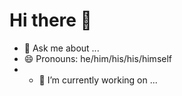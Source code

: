 # Hi there 👋

- 💬 Ask me about ...
- 😄 Pronouns: he/him/his/his/himself
- - 🔭 I’m currently working on ...
<!-- https://antperdev.github.io
**AntPerDev/antperdev** is a ✨ _special_ ✨ repository because its `README.md` (this file) appears on your GitHub profile.

Here are some ideas to get you started:

- 🔭 I’m currently working on ...
- 🌱 I’m currently learning ...
- 👯 I’m looking to collaborate on ...
- 🤔 I’m looking for help with ...
- 📫 How to reach me: ...
- ⚡ Fun fact: ...
-->
